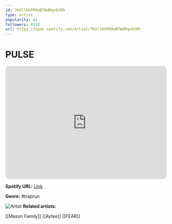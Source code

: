 ```yaml
---
id: 7KUllKhPR9wB7WdMqxk59h
type: artist
popularity: 41
followers: 4118
url: https://open.spotify.com/artist/7KUllKhPR9wB7WdMqxk59h
---
```

# PULSE

<iframe style="border-radius:12px" src="https://open.spotify.com/embed/artist/7KUllKhPR9wB7WdMqxk59h" width="100%" height="352" frameBorder="0" allowfullscreen="" allow="autoplay; clipboard-write; encrypted-media; fullscreen; picture-in-picture" loading="lazy"></iframe>

**Spotify URL:** [Link](https://open.spotify.com/artist/7KUllKhPR9wB7WdMqxk59h)

**Genre:**  #traprun

![Artist](https://i.scdn.co/image/ab6761610000e5ebec07dbd30a0efa1573e0fe72)
**Related artists:**

[[Mason Family]]
[[Aytee]]
[[FEAR]]
